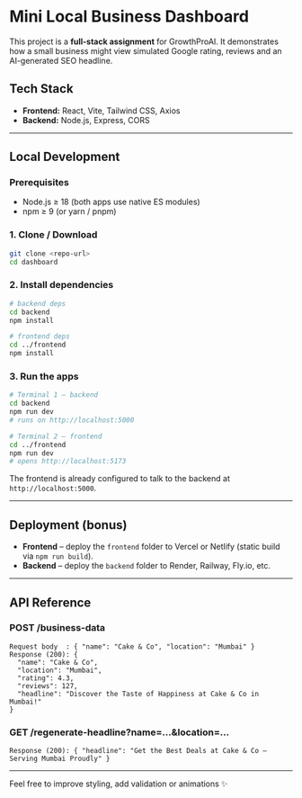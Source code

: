 # Mini Local Business Dashboard

This project is a **full-stack assignment** for GrowthProAI. It demonstrates how a small business might view simulated Google rating, reviews and an AI-generated SEO headline.

## Tech Stack

* **Frontend:** React, Vite, Tailwind CSS, Axios
* **Backend:** Node.js, Express, CORS

---

## Local Development

### Prerequisites

* Node.js ≥ 18 (both apps use native ES modules)
* npm ≥ 9 (or yarn / pnpm)

### 1. Clone / Download

```bash
git clone <repo-url>
cd dashboard
```

### 2. Install dependencies

```bash
# backend deps
cd backend
npm install

# frontend deps
cd ../frontend
npm install
```

### 3. Run the apps

```bash
# Terminal 1 – backend
cd backend
npm run dev
# runs on http://localhost:5000

# Terminal 2 – frontend
cd ../frontend
npm run dev
# opens http://localhost:5173
```

The frontend is already configured to talk to the backend at `http://localhost:5000`.

---

## Deployment (bonus)

* **Frontend** – deploy the `frontend` folder to Vercel or Netlify (static build via `npm run build`).
* **Backend** – deploy the `backend` folder to Render, Railway, Fly.io, etc.

---

## API Reference

### POST /business-data

```
Request body  : { "name": "Cake & Co", "location": "Mumbai" }
Response (200): {
  "name": "Cake & Co",
  "location": "Mumbai",
  "rating": 4.3,
  "reviews": 127,
  "headline": "Discover the Taste of Happiness at Cake & Co in Mumbai!"
}
```

### GET /regenerate-headline?name=...&location=...

```
Response (200): { "headline": "Get the Best Deals at Cake & Co – Serving Mumbai Proudly" }
```

---

Feel free to improve styling, add validation or animations ✨
